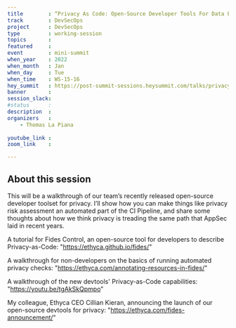 ```yaml
---
title        : “Privacy As Code: Open-Source Developer Tools For Data Privacy”
track        : DevSecOps
project      : DevSecOps
type         : working-session
topics       : 
featured     :
event        : mini-summit
when_year    : 2022
when_month   : Jan
when_day     : Tue
when_time    : WS-15-16
hey_summit   : https://post-summit-sessions.heysummit.com/talks/privacy-as-code-open-source-developer-tools-for-data-privacy/
banner       : 
session_slack:
#status      : 
description  :
organizers   :
    - Thomas La Piana   
    
youtube_link : 
zoom_link    : 

---
```


## About this session

This will be a walkthrough of our team’s recently released open-source developer toolset for privacy. I’ll show how you can make things like privacy risk assessment an automated part of the CI Pipeline, and share some thoughts about how we think privacy is treading the same path that AppSec laid in recent years.

A tutorial for Fides Control, an open-source tool for developers to describe Privacy-as-Code: "https://ethyca.github.io/fides/"

A walkthrough for non-developers on the basics of running automated privacy checks: "https://ethyca.com/annotating-resources-in-fides/"

A walkthrough of the new devtools' Privacy-as-Code capabilities: "https://youtu.be/tgAkSkQpmpo"

My colleague, Ethyca CEO Cillian Kieran, announcing the launch of our open-source devtools for privacy: "https://ethyca.com/fides-announcement/"
